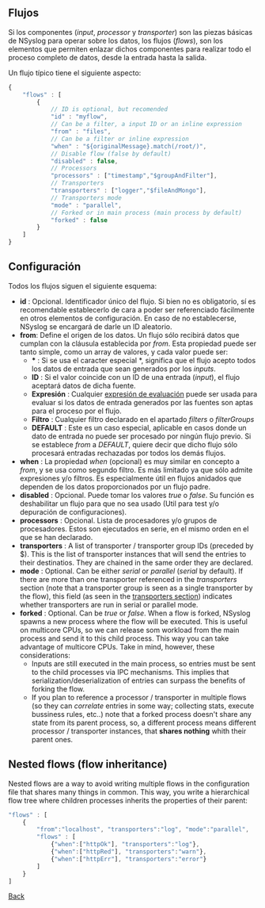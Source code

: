 ## Flujos

Si los componentes (*input*, *processor* y *transporter*) son las piezas básicas de NSyslog para operar sobre los datos, los flujos (*flows*), son los elementos que permiten enlazar dichos componentes para realizar todo el proceso completo de datos, desde la entrada hasta la salida.

Un flujo típico tiene el siguiente aspecto:

```javascript
{
	"flows" : [
		{
			// ID is optional, but recomended
			"id" : "myflow",
			// Can be a filter, a input ID or an inline expression
			"from" : "files",
			// Can be a filter or inline expression
			"when" : "${originalMessage}.match(/root/)",
			// Disable flow (false by default)
			"disabled" : false,
			// Processors
			"processors" : ["timestamp","$groupAndFilter"],
			// Transporters
			"transporters" : ["logger","$fileAndMongo"],
			// Transporters mode
			"mode" : "parallel",
			// Forked or in main process (main process by default)
			"forked" : false
		}
	]
}
```

## Configuración
Todos los flujos siguen el siguiente esquema:

* **id** : Opcional. Identificador único del flujo. Si bien no es obligatorio, sí es recomendable establecerlo de cara a poder ser referenciado fácilmente en otros elementos de configuración. En caso de no establecerse, NSyslog se encargará de darle un ID aleatorio.
* **from**: Define el origen de los datos. Un flujo sólo recibirá datos que cumplan con la cláusula establecida por *from*. Esta propiedad puede ser tanto simple, como un array de valores, y cada valor puede ser:
	* **&#42;** : Si se usa el caracter especial \*, significa que el flujo acepto todos los datos de entrada que sean generados por los *inputs*.
	* **ID** : Si el valor coincide con un ID de una entrada (*input*), el flujo aceptará datos de dicha fuente.
	* **Expresión** : Cualquier [expresión de evaluación](../intro/expressions.md) puede ser usada para evaluar si los datos de entrada generados por las fuentes son aptas para el proceso por el flujo.
	* **Filtro** : Cualquier filtro declarado en el apartado *filters* o *filterGroups*
	* **DEFAULT** : Este es un caso especial, aplicable en casos donde un dato de entrada no puede ser procesado por ningún flujo previo. Si se establece *from* a *DEFAULT*, quiere decir que dicho flujo sólo procesará entradas rechazadas por todos los demás flujos.
* **when** : La propiedad *when* (opcional) es muy similar en concepto a *from*, y se usa como segundo filtro. Es más limitado ya que sólo admite expresiones y/o filtros. Es especialmente útil en flujos anidados que dependen de los datos proporcionados por un flujo padre.
* **disabled** : Opcional. Puede tomar los valores *true* o *false*. Su función es deshabilitar un flujo para que no sea usado (Util para test y/o depuración de configuraciones).
* **processors** : Opcional. Lista de procesadores y/o grupos de procesadores. Estos son ejecutados en serie, en el mismo orden en el que se han declarado.
* **transporters** : A list of transporter / transporter group IDs (preceded by $). This is the list of transporter instances that will send the entries to their destinatios. They are chained in the same order they are declared.
* **mode** : Optional. Can be either *serial* or *parallel* (*serial* by default). If there are more than one transporter referenced in the *transporters* section (note that a transporter group is seen as a single transporter by the flow), this field (as seen in the [transporters section](../transporters/index.md)) indicates whether transporters are run in serial or parallel mode.
* **forked** : Optional. Can be *true* or *false*. When a flow is forked, NSyslog spawns a new process where the flow will be executed. This is useful on multicore CPUs, so we can release som workload from the main process and send it to this child process. This way you can take advantage of multicore CPUs. Take in mind, however, these considerations:
	* Inputs are still executed in the main process, so entries must be sent to the child processes via IPC mechanisms. This implies that serialization/deserialization of entries can surpass the benefits of forking the flow.
	* If you plan to reference a processor / transporter in multiple flows (so they can *correlate* entries in some way; collecting stats, execute bussiness rules, etc..) note that a forked process doesn't share any state from its parent process, so, a different process means different processor / transporter instances, that **shares nothing** whith their parent ones.

## Nested flows (flow inheritance)
Nested flows are a way to avoid writing multiple flows in the configuration file that shares many things in common. This way, you write a hierarchical flow tree where children processes inherits the properties of their parent:

```javascript
"flows" : [
	{
		"from":"localhost", "transporters":"log", "mode":"parallel",
		"flows" : [
			{"when":["httpOk"], "transporters":"log"},
			{"when":["httpRed"], "transporters":"warn"},
			{"when":["httpErr"], "transporters":"error"}
		]
	}
]
```

[Back](../README.md)
